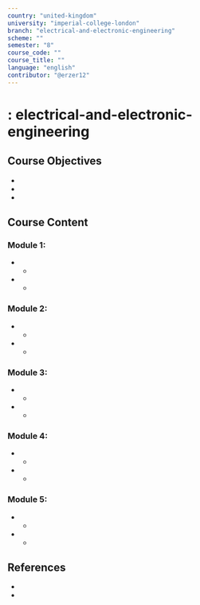 ```yaml
---
country: "united-kingdom"
university: "imperial-college-london"
branch: "electrical-and-electronic-engineering"
scheme: ""
semester: "8"
course_code: ""
course_title: ""
language: "english"
contributor: "@erzer12"
---
```

# : electrical-and-electronic-engineering

## Course Objectives
* 
* 
* 

## Course Content
### Module 1: 
* 
  - 
* 
  - 

### Module 2: 
* 
  - 
* 
  - 

### Module 3: 
* 
  - 
* 
  - 

### Module 4: 
* 
  - 
* 
  - 

### Module 5: 
* 
  - 
* 
  - 

## References
* 
* 
